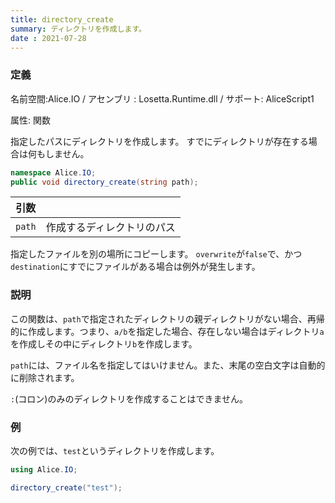 ```yaml
---
title: directory_create
summary: ディレクトリを作成します。
date : 2021-07-28
---
```


### 定義
名前空間:Alice.IO / アセンブリ : Losetta.Runtime.dll / サポート: AliceScript1

属性: 関数

指定したパスにディレクトリを作成します。
すでにディレクトリが存在する場合は何もしません。

```cs title="AliceScript"
namespace Alice.IO;
public void directory_create(string path);
```

|引数| |
|-|-|
|`path`|作成するディレクトリのパス|

指定したファイルを別の場所にコピーします。
`overwrite`が`false`で、かつ`destination`にすでにファイルがある場合は例外が発生します。

### 説明
この関数は、`path`で指定されたディレクトリの親ディレクトリがない場合、再帰的に作成します。つまり、`a/b`を指定した場合、存在しない場合はディレクトリ`a`を作成しその中にディレクトリ`b`を作成します。

`path`には、ファイル名を指定してはいけません。また、末尾の空白文字は自動的に削除されます。

`:`(コロン)のみのディレクトリを作成することはできません。
### 例
次の例では、`test`というディレクトリを作成します。

```cs title="AliceScript"
using Alice.IO;

directory_create("test");
```